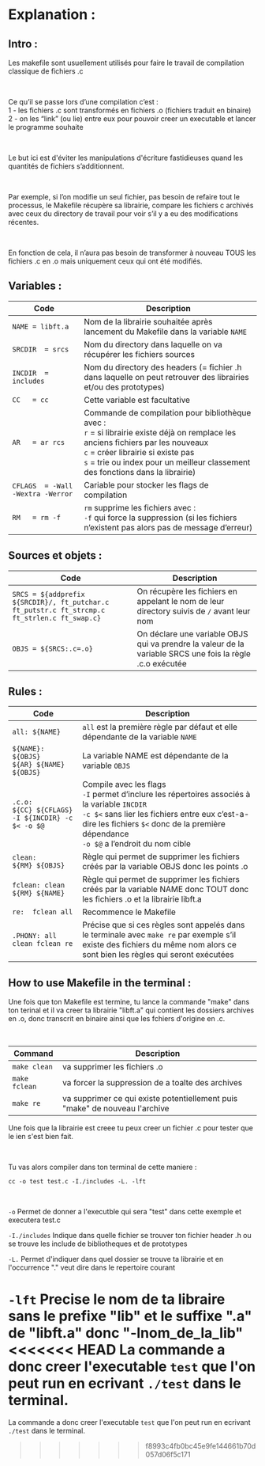 # Explanation :

## Intro :
Les makefile sont usuellement utilisés pour faire le travail de compilation classique de fichiers .c

<br>

Ce qu’il se passe lors d’une compilation c’est : 
<br>
1 - les fichiers .c sont transformés en fichiers .o (fichiers traduit en binaire)
<br>
2 - on les “link” (ou lie) entre eux pour pouvoir creer un executable et lancer le programme souhaite

<br>

Le but ici est d'éviter les manipulations d'écriture fastidieuses quand les quantités de fichiers s’additionnent. 

<br>

Par exemple, si l’on modifie un seul fichier, pas besoin de refaire tout le processus, le Makefile récupère sa librairie, 
compare les fichiers c archivés avec ceux du directory de travail pour voir s’il y a eu des modifications récentes. 

<br>

En fonction de cela, il n’aura pas besoin de transformer à nouveau TOUS les fichiers .c en .o mais uniquement ceux qui ont été modifiés.

## Variables :

| Code | Description |
| --- | --- |
| `NAME	= libft.a` | Nom de la librairie souhaitée après lancement du Makefile dans la variable ` NAME ` |
| `SRCDIR  = srcs` | Nom du directory dans laquelle on va récupérer les fichiers sources |
| `INCDIR  = includes` | Nom du directory des headers (= fichier .h dans laquelle on peut retrouver des librairies et/ou des prototypes) |
| `CC  	= cc` | Cette variable est facultative |
| `AR  	= ar rcs` | Commande de compilation pour bibliothèque avec : <br> `r` = si librairie existe déjà on remplace les anciens fichiers par les nouveaux <br> `c` = créer librairie si existe pas <br> `s` = trie ou index pour un meilleur classement des fonctions dans la librairie) |
| `CFLAGS  = -Wall -Wextra -Werror` | Cariable pour stocker les flags de compilation |
| `RM  	= rm -f` | `rm` supprime les fichiers avec : <br> `-f` qui force la suppression (si les fichiers n’existent pas alors pas de message d’erreur) |

## Sources et objets :

| Code | Description |
| --- | --- |
| `SRCS	= ${addprefix ${SRCDIR}/, ft_putchar.c ft_putstr.c ft_strcmp.c ft_strlen.c ft_swap.c}` | On récupère les fichiers en appelant le nom de leur directory suivis de `/` avant leur nom |
| `OBJS	= ${SRCS:.c=.o}` | On déclare une variable OBJS qui va prendre la valeur de la variable SRCS une fois la règle .c.o exécutée |

## Rules :


| Code | Description |
| --- | --- |
| `all:	${NAME}` | `all` est la première règle par défaut et elle dépendante de la variable ` NAME ` |
| `${NAME}:    	${OBJS}` <br> `${AR} ${NAME} ${OBJS}	` | La variable NAME est dépendante de la variable ` OBJS ` |
| `.c.o:` <br> `${CC} ${CFLAGS} -I ${INCDIR} -c $< -o $@` | Compile avec les flags <br> `-I` permet d’inclure les répertoires associés à la variable `INCDIR` <br> `-c $<` sans lier les fichiers entre eux c’est-a-dire les fichiers `$<` donc de la première dépendance <br> `-o $@` a l’endroit du nom cible |
| `clean:` <br> `${RM} ${OBJS}` | Règle qui permet de supprimer les fichiers créés par la variable OBJS donc les points .o |
| `fclean: clean` <br> `${RM} ${NAME}` | Règle qui permet de supprimer les fichiers créés par la variable NAME donc TOUT donc les fichiers .o et la librairie libft.a |
| `re: 	fclean all` | Recommence le Makefile |
| `.PHONY: all clean fclean re` | Précise que si ces règles sont appelés dans le terminale avec `make re` par exemple s’il existe des fichiers du même nom alors ce sont bien les règles qui seront exécutées |

## How to use Makefile in the terminal :

Une fois que ton Makefile est termine, tu lance la commande "make" dans ton terinal et il va creer ta librairie "libft.a" 
qui contient les dossiers archives en .o, donc transcrit en binaire ainsi que les fchiers d'origine en .c.

<br>

| Command | Description |
| --- | --- |
| ` make clean ` | va supprimer les fichiers .o |
| ` make fclean ` | va forcer la suppression de a toalte des archives |
| ` make re ` | va supprimer ce qui existe potentiellement puis "make" de nouveau l'archive |

Une fois que la librairie est creee tu peux creer un fichier .c pour tester que le ien s'est bien fait.

<br> 

Tu vas alors compiler dans ton terminal de cette maniere :
<br>
```
cc -o test test.c -I./includes -L. -lft
```
<br>

` -o ` Permet de donner a l'executble qui sera "test" dans cette exemple et executera test.c
<br>

` -I./includes ` Indique dans quelle fichier se trouver ton fichier header .h ou se trouve les include de bibliotheques et de prototypes
<br>

` -L. ` Permet d'indiquer dans quel dossier se trouve ta librairie et en l'occurrence "." veut dire dans le repertoire courant
<br>

` -lft ` Precise le nom de ta libraire sans le prefixe "lib" et le suffixe ".a" de "libft.a" donc "-lnom_de_la_lib"
<br>
<<<<<<< HEAD
La commande a donc creer l'executable ` test ` que l'on peut run en ecrivant ` ./test ` dans le terminal.
=======
La commande a donc creer l'executable ` test ` que l'on peut run en ecrivant ` ./test ` dans le terminal.
>>>>>>> f8993c4fb0bc45e9fe144661b70d057d06f5c171
